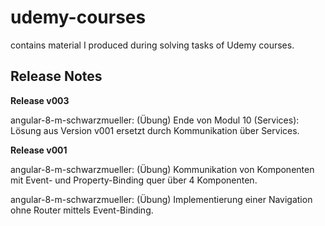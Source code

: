 # udemy-courses

contains material I produced during solving tasks of Udemy courses.

## Release Notes

__Release v003__

angular-8-m-schwarzmueller: (Übung) Ende von Modul 10 (Services): Lösung aus Version v001 ersetzt durch Kommunikation über Services.

__Release v001__

angular-8-m-schwarzmueller: (Übung) Kommunikation von Komponenten mit Event- und Property-Binding quer über 4 Komponenten.

angular-8-m-schwarzmueller: (Übung) Implementierung einer Navigation ohne Router mittels Event-Binding.

